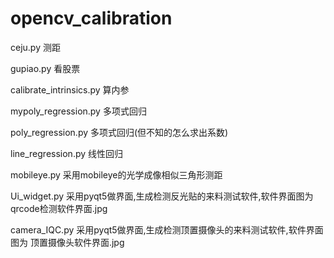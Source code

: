 # opencv_calibration
ceju.py 测距<br>

gupiao.py 看股票<br>

calibrate_intrinsics.py 算内参<br>

mypoly_regression.py 多项式回归<br>

poly_regression.py 多项式回归(但不知的怎么求出系数)<br>

line_regression.py 线性回归<br>

mobileye.py 采用mobileye的光学成像相似三角形测距<br>

Ui_widget.py 采用pyqt5做界面,生成检测反光贴的来料测试软件,软件界面图为 qrcode检测软件界面.jpg <br>

camera_IQC.py 采用pyqt5做界面,生成检测顶置摄像头的来料测试软件,软件界面图为 顶置摄像头软件界面.jpg <br>
